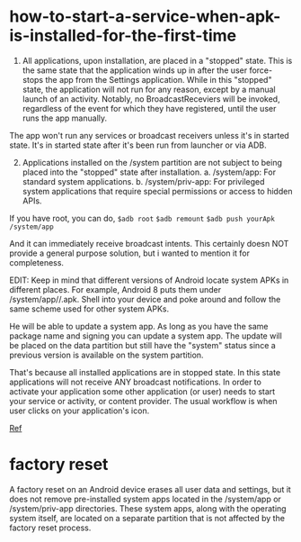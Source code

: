 # how-to-start-a-service-when-apk-is-installed-for-the-first-time
1. All applications, upon installation, are placed in a "stopped" state.
This is the same state that the application winds up in after the user force-stops the app from the Settings application.
While in this "stopped" state, the application will not run for any reason, except by a manual launch of an activity.
Notably, no BroadcastReceviers will be invoked, regardless of the event for which they have registered, until the user runs the app manually.

The app won't run any services or broadcast receivers unless it's in started state.
It's in started state after it's been run from launcher or via ADB.

2. Applications installed on the /system partition are not subject to being placed into the "stopped" state after installation.
a. /system/app: For standard system applications.
b. /system/priv-app: For privileged system applications that require special permissions or access to hidden APIs.

If you have root, you can do,
`$adb root`
`$adb remount`
`$adb push yourApk /system/app`

And it can immediately receive broadcast intents.
This certainly doesn NOT provide a general purpose solution, but i wanted to mention it for completeness.

EDIT: Keep in mind that different versions of Android locate system APKs in different places.
For example, Android 8 puts them under /system/app//.apk. Shell into your device and poke around and follow the same scheme used for other system APKs.

He will be able to update a system app. As long as you have the same package name and signing you can update a system app.
The update will be placed on the data partition but still have the "system" status since a previous version is available on the system partition.

That's because all installed applications are in stopped state. In this state applications will not receive ANY broadcast notifications.
In order to activate your application some other application (or user) needs to start your service or activity, or content provider.
The usual workflow is when user clicks on your application's icon.

[Ref](https://stackoverflow.com/questions/8531926/how-to-start-a-service-when-apk-is-installed-for-the-first-time)

# factory reset
A factory reset on an Android device erases all user data and settings,
but it does not remove pre-installed system apps located in the /system/app or /system/priv-app directories.
These system apps, along with the operating system itself, are located on a separate partition that is not affected by the factory reset process.
